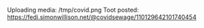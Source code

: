 Uploading media: /tmp/covid.png
Toot posted: https://fedi.simonwillison.net/@covidsewage/110129642101740454
